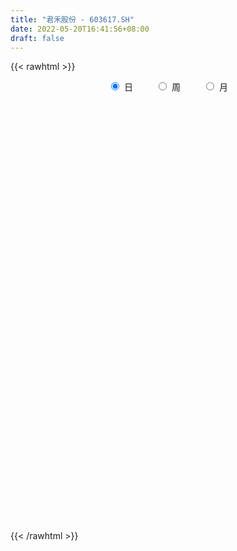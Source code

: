 ```yaml
---
title: "君禾股份 - 603617.SH"
date: 2022-05-20T16:41:56+08:00
draft: false
---
```

{{< rawhtml >}}
    <div style="text-align: center">
        <label style="padding: 1rem;"><input style="margin-right: .5rem" type="radio" name="period" value="D" checked onclick="period_change(this)">日</label>
        <label style="padding: 1rem;"><input style="margin-right: .5rem" type="radio" name="period" value="W" onclick="period_change(this)">周</label>
        <label style="padding: 1rem;"><input style="margin-right: .5rem" type="radio" name="period" value="M" onclick="period_change(this)">月</label>
    </div>
    <div id="chart" style="height: 700px;"></div> 
    <script type="text/javascript">
        const D_v = [27903.01,10397.67,12226.96,15626.29,8743.04,61361.84,21912.96,9773.6,11284.32,11626.0,10737.0,17736.56,24059.71,21607.0,18796.69,16229.8,18964.4,15559.64,18598.39,9340.6,15560.15,9318.3,11454.39,11057.6,13342.92,10142.24,4824.0,15571.48,26033.52,20932.16,9670.69,24670.5,19554.71,12895.57,19168.74,23985.86,19862.72,10049.0,16503.45,11175.92,16666.61,15510.6,34684.54,17023.76,20895.04,11753.36,12842.12,13624.52,20441.32,18225.54,27331.28,27434.76,23614.12,19595.63,21666.73,20096.31,18659.86,14339.31,25554.5,36792.55,16948.7,17761.24,19787.08,18075.8,41617.17,29588.14,20229.56,18261.4,19308.64,24638.2,30780.2,20810.24,18580.68,25673.32,12710.6,14009.2,11911.2,9311.68,8898.0,9379.2,14090.42,13470.48,16216.76,15656.6,13499.08,18649.8,17475.24,15892.96,17929.76,20174.0,15385.76,19743.41,21701.0,19326.84,17472.28,15733.54,26271.09,9346.76,15321.03,8367.08,16883.08,9844.67,8886.8,15555.85,8555.92,9253.56,7370.01,7403.76,9341.8,7110.6,8320.84,16713.96,16789.76,8866.49,11779.32,10647.43,15364.81,9687.96,4311.6,5986.04,7125.56,10412.8,96105.89,154468.99,116479.81,83798.84,90439.2,91592.68,53697.44,38235.56,35723.8,29325.32,25344.59,19518.06,32201.53,40427.96,29499.52,53179.12,25067.24,35110.56,33323.43,25558.53,23316.48,24412.96,15024.4,17129.4,20793.96,21103.77,11646.16,10189.2,8917.68,12678.48,10682.08,8891.72,10379.36,20166.84,14812.2,15665.36,7941.16,17270.4,9448.24,11030.72,11930.6,14133.52,12358.57,17668.32,9147.6,52132.88,28246.08,18892.68,28818.48,19072.68,15504.55,19064.4,9344.36,8518.36,30828.86,10830.6,14640.32,25693.32,15573.0,7671.4,8862.0,19181.68,17619.32,39993.12,19634.86,9447.2,9166.68,7456.56,7510.96,8523.4,9554.2,27312.4,30521.6,12809.4,45932.67,32457.79,22076.85,36819.88,27887.04,29012.56,22438.8,17557.16,25105.39,49447.48,33249.56,33580.65,103226.92,86418.56,43249.56,29177.88,33514.84,28474.92,24121.0,43308.69,39521.6,25815.94,15579.91,14487.21,18973.03,17193.94,21626.0,18804.39,24014.89,16573.8,16145.77,17674.4,39125.11,48839.88,68047.64,30465.39,25151.93,32610.0,30696.59,22407.26,11972.89,14486.46,17620.37,12051.66,27445.22,61992.92,58647.73,68353.98,37438.65,31145.82,24361.94,25055.76,19626.34,15720.04]
const D_histogram = [0.0,0.0068093447,0.0076096764,-0.0040884441,-0.0143249785,-0.0732176921,-0.1042592356,-0.1196935164,-0.1255080156,-0.1228386824,-0.1116166473,-0.0966058879,-0.072352376,-0.0489898532,-0.0260607667,-0.0045459325,0.0038224296,0.0090236701,0.0221510402,0.0261060002,0.0361704011,0.045624989,0.0458014481,0.0457925045,0.0359908029,0.0364373973,0.0342664928,0.0343197527,0.0484495948,0.0533204606,0.0507347593,0.0530679876,0.0486683918,0.0452739144,0.038116945,0.0416535551,0.0458687721,0.0489074608,0.0522143143,0.0464624179,0.0499063617,0.055628913,0.0540565799,0.0510620562,0.0478549046,0.043297182,0.0303750683,0.019838427,-0.00847939,-0.0158058317,-0.0159369635,-0.030660316,-0.0447536132,-0.0518676178,-0.0566686988,-0.0755936601,-0.0613635201,-0.0441892817,-0.0125676158,0.0207368123,0.0418156471,0.0572223063,0.063030279,0.0687556249,0.0414253334,0.01960358,-0.0002189831,-0.0100907423,-0.0131850375,-0.0226880931,-0.017789213,-0.0015270342,0.0044158376,0.0188854072,0.026410604,0.0387011736,0.0372916708,0.0272841213,0.0091590258,-0.009933835,-0.0247806919,-0.0323023991,-0.033488567,-0.026097997,-0.0155741671,-0.0074317103,-0.0018299314,0.0018899162,0.0048690743,-0.0151194698,-0.0254470729,-0.0265672897,-0.0403043418,-0.0375248655,-0.0276442104,-0.0227021004,-0.0497806545,-0.0615728158,-0.08408509,-0.0736541473,-0.0467830289,-0.0268639433,-0.0224960463,-0.0140131465,-0.0065546746,-0.0026670467,0.0038901411,0.007300716,0.0021618607,0.0040542042,0.0000343006,0.0071974296,0.0005563068,-0.0099229463,-0.0267031456,-0.0330904387,-0.0165989914,-0.0114831581,-0.0054430511,0.0066157359,0.0135033986,0.0282452406,0.1013177759,0.2132711193,0.25644731,0.2881289897,0.2873142633,0.3057244093,0.2777247141,0.2208328524,0.1910688178,0.1577347695,0.1292946118,0.0980980985,0.0691384488,0.0633630065,0.042921192,0.0653146782,0.0743049571,0.0940371999,0.0790484428,0.0524754532,0.0141714992,-0.0084497102,-0.0302470054,-0.020321996,-0.0362985693,-0.0554641466,-0.0761356012,-0.0894738073,-0.1113524217,-0.1397359971,-0.1518832332,-0.1439364226,-0.1624123524,-0.1910054215,-0.200392946,-0.1731814261,-0.1572472766,-0.1552402269,-0.1597992727,-0.1455344299,-0.1428615817,-0.1121691607,-0.0888804411,-0.0789085944,-0.0655010416,0.0184294662,0.0763884218,0.1059220298,0.09542791,0.0665595718,0.0664650277,0.0427773277,0.0360786235,0.010941094,-0.0557313753,-0.0854646088,-0.1285821869,-0.1015924334,-0.0567329493,-0.0303369622,-0.024486234,-0.0426127749,-0.0472788615,-0.0246487118,-0.0307123049,-0.019273002,-0.0216696753,-0.0197999104,-0.0140325598,-0.0118362186,-0.0030318027,-0.0096855046,0.0247587723,0.037151692,0.0905102823,0.1256986196,0.1511961309,0.1568130358,0.1499554824,0.1021117003,0.0531900434,0.0322013608,0.0610180487,0.080473312,0.037974533,0.0021814764,0.0522348756,0.0863436875,0.0989012564,0.1040871621,0.0939327366,0.0719288022,0.0428491908,0.0656446123,0.0430285119,0.0249456839,-0.0015300574,-0.0159205088,-0.0136491811,-0.0367604222,-0.0604457659,-0.1137440314,-0.1461738056,-0.1775303177,-0.1914876796,-0.2067731934,-0.1227012184,-0.0379173227,-0.0431991457,-0.0803063626,-0.113534858,-0.2138073679,-0.2661186901,-0.2728947285,-0.2833381251,-0.2540436009,-0.176548056,-0.1069626396,-0.0100012396,0.0639590994,0.114374507,0.1037328547,0.0768412506,0.0365318208,-0.0127105254,-0.0100583245,0.0007535529,0.008453144]
const D_fast = [0.0,0.0085116809,0.0112144317,-0.0015057998,-0.0153235789,-0.0925207155,-0.1496270679,-0.1949847278,-0.2321762309,-0.2602165683,-0.2768986951,-0.2860394076,-0.2798739896,-0.2687589301,-0.2523450353,-0.2319666842,-0.2226427148,-0.2151855568,-0.1965204267,-0.1860389666,-0.1669319654,-0.1460711302,-0.1344443091,-0.1230051266,-0.1238091275,-0.1142531838,-0.107857465,-0.099224267,-0.0729820262,-0.0547810452,-0.0446830567,-0.0290828315,-0.0213153293,-0.0133913281,-0.0110190614,0.0029309375,0.0186133476,0.0338789014,0.0502393336,0.0561030416,0.0720235759,0.0916533555,0.1035951673,0.1133661576,0.1221227322,0.1283893052,0.1230609585,0.1174839239,0.0870462594,0.0757683598,0.0716529871,0.0492645556,0.0239828551,0.0039019461,-0.0150663096,-0.0528896859,-0.054000426,-0.047873508,-0.019393746,0.0190948852,0.0506276317,0.0803398675,0.1019054099,0.1248196621,0.107845704,0.0909248456,0.0710475366,0.0586530919,0.0522625372,0.0370874584,0.0375390353,0.0534194555,0.0604662867,0.0796572081,0.0937850559,0.1157509189,0.1236643338,0.1204778147,0.1046424756,0.083066156,0.0620241261,0.0464268192,0.0368685096,0.0377345803,0.0443648684,0.0506493976,0.0557936937,0.0599860204,0.064182447,0.0404140355,0.0237246642,0.015962625,-0.0078505126,-0.0144522527,-0.0114826502,-0.0122160653,-0.051739783,-0.0789251483,-0.1224586949,-0.1304412891,-0.1152659279,-0.1020628281,-0.1033189427,-0.0983393295,-0.0925195262,-0.0892986601,-0.081768937,-0.0765331831,-0.0811315732,-0.0782256787,-0.0822370071,-0.0732745207,-0.0797765668,-0.0927365565,-0.1161925422,-0.1308524449,-0.1185107455,-0.1162657018,-0.1115863576,-0.0978736365,-0.0876101241,-0.065806972,0.0325950072,0.1978661305,0.3051541487,0.4088680758,0.4798819152,0.5747231636,0.6161546469,0.6144709983,0.6324741682,0.6385738122,0.6424573075,0.6357853189,0.6241102814,0.6341755907,0.6244640741,0.6631862299,0.6907527481,0.7339942909,0.7387676445,0.7253135182,0.6905524389,0.665818802,0.6364597554,0.6413042659,0.6162530502,0.5832214363,0.5435160813,0.5078094234,0.4580927037,0.3947751289,0.3446570845,0.3166197895,0.2575407716,0.1811963471,0.1217105861,0.1056267495,0.0822490798,0.0454460728,0.0009372089,-0.0211815558,-0.0542241031,-0.0515739722,-0.0505053629,-0.0602606648,-0.0632283724,0.0253095019,0.102365563,0.1583796785,0.1717425362,0.1595140909,0.1760358037,0.1630424357,0.1653633873,0.1429611314,0.0623558182,0.0112564325,-0.0640066923,-0.0624150471,-0.0317388004,-0.0129270538,-0.0131978842,-0.0419776187,-0.0584634208,-0.0419954489,-0.0557371183,-0.0491160659,-0.056930158,-0.0600103708,-0.05775116,-0.0585138735,-0.0504674082,-0.0595424863,-0.0189085164,0.0027723264,0.0787584872,0.1453714795,0.2086680235,0.2534881873,0.2841195045,0.2618036475,0.2261795014,0.213241159,0.2573123591,0.2968859504,0.2638808046,0.2286331171,0.2917452353,0.3474399691,0.384722852,0.4159305483,0.4292593069,0.425237573,0.4068702593,0.4460768339,0.4342178615,0.4223714545,0.3955131988,0.3771426202,0.3760016526,0.3437003059,0.3049035208,0.2231692474,0.1541960218,0.0784569303,0.0166276485,-0.0503511637,0.0030455067,0.0783500718,0.0622684624,0.0050846549,-0.0565275551,-0.210251907,-0.3290929017,-0.4040926223,-0.4853705501,-0.5195869261,-0.4862283953,-0.4433836387,-0.3489225486,-0.2589724348,-0.1799634005,-0.1646718391,-0.1723531305,-0.2035296051,-0.2559495826,-0.2558119629,-0.2448116972,-0.2349988201]
const D_slow = [0.0,0.0017023362,0.0036047553,0.0025826443,-0.0009986004,-0.0193030234,-0.0453678323,-0.0752912114,-0.1066682153,-0.1373778859,-0.1652820477,-0.1894335197,-0.2075216137,-0.219769077,-0.2262842686,-0.2274207518,-0.2264651444,-0.2242092269,-0.2186714668,-0.2121449668,-0.2031023665,-0.1916961192,-0.1802457572,-0.1687976311,-0.1597999304,-0.1506905811,-0.1421239579,-0.1335440197,-0.121431621,-0.1081015058,-0.095417816,-0.0821508191,-0.0699837212,-0.0586652426,-0.0491360063,-0.0387226175,-0.0272554245,-0.0150285593,-0.0019749807,0.0096406237,0.0221172142,0.0360244424,0.0495385874,0.0623041014,0.0742678276,0.0850921231,0.0926858902,0.0976454969,0.0955256494,0.0915741915,0.0875899506,0.0799248716,0.0687364683,0.0557695639,0.0416023892,0.0227039742,0.0073630941,-0.0036842263,-0.0068261302,-0.0016419272,0.0088119846,0.0231175612,0.0388751309,0.0560640372,0.0664203705,0.0713212655,0.0712665197,0.0687438342,0.0654475748,0.0597755515,0.0553282483,0.0549464897,0.0560504491,0.0607718009,0.0673744519,0.0770497453,0.086372663,0.0931936933,0.0954834498,0.092999991,0.0868048181,0.0787292183,0.0703570765,0.0638325773,0.0599390355,0.0580811079,0.0576236251,0.0580961041,0.0593133727,0.0555335053,0.049171737,0.0425299146,0.0324538292,0.0230726128,0.0161615602,0.0104860351,-0.0019591285,-0.0173523325,-0.038373605,-0.0567871418,-0.068482899,-0.0751988848,-0.0808228964,-0.084326183,-0.0859648517,-0.0866316134,-0.0856590781,-0.0838338991,-0.0832934339,-0.0822798829,-0.0822713077,-0.0804719503,-0.0803328736,-0.0828136102,-0.0894893966,-0.0977620063,-0.1019117541,-0.1047825436,-0.1061433064,-0.1044893724,-0.1011135228,-0.0940522126,-0.0687227687,-0.0154049888,0.0487068387,0.1207390861,0.1925676519,0.2689987542,0.3384299328,0.3936381459,0.4414053503,0.4808390427,0.5131626957,0.5376872203,0.5549718325,0.5708125842,0.5815428821,0.5978715517,0.616447791,0.639957091,0.6597192017,0.672838065,0.6763809398,0.6742685122,0.6667067609,0.6616262619,0.6525516195,0.6386855829,0.6196516826,0.5972832307,0.5694451253,0.534511126,0.4965403177,0.4605562121,0.419953124,0.3722017686,0.3221035321,0.2788081756,0.2394963564,0.2006862997,0.1607364815,0.1243528741,0.0886374786,0.0605951885,0.0383750782,0.0186479296,0.0022726692,0.0068800357,0.0259771412,0.0524576486,0.0763146261,0.0929545191,0.109570776,0.1202651079,0.1292847638,0.1320200373,0.1180871935,0.0967210413,0.0645754946,0.0391773863,0.0249941489,0.0174099084,0.0112883499,0.0006351562,-0.0111845592,-0.0173467372,-0.0250248134,-0.0298430639,-0.0352604827,-0.0402104603,-0.0437186003,-0.0466776549,-0.0474356056,-0.0498569817,-0.0436672886,-0.0343793656,-0.0117517951,0.0196728598,0.0574718926,0.0966751515,0.1341640221,0.1596919472,0.172989458,0.1810397982,0.1962943104,0.2164126384,0.2259062717,0.2264516408,0.2395103597,0.2610962815,0.2858215956,0.3118433862,0.3353265703,0.3533087709,0.3640210685,0.3804322216,0.3911893496,0.3974257706,0.3970432562,0.393063129,0.3896508337,0.3804607282,0.3653492867,0.3369132788,0.3003698274,0.255987248,0.2081153281,0.1564220298,0.1257467251,0.1162673945,0.105467608,0.0853910174,0.0570073029,0.0035554609,-0.0629742116,-0.1311978937,-0.202032425,-0.2655433252,-0.3096803392,-0.3364209991,-0.338921309,-0.3229315342,-0.2943379074,-0.2684046938,-0.2491943811,-0.2400614259,-0.2432390573,-0.2457536384,-0.2455652502,-0.2434519641]
const D_data = [['2021-05-11', 10.6033, 10.613, 10.3995, 10.7391],['2021-05-12', 10.6906, 10.7197, 10.4577, 10.7682],['2021-05-13', 10.5354, 10.6712, 10.5354, 10.8167],['2021-05-14', 10.7973, 10.4868, 10.4771, 10.7973],['2021-05-17', 10.4674, 10.4383, 10.3607, 10.5451],['2021-05-18', 10.3607, 9.6041, 9.3906, 10.4383],['2021-05-19', 9.4585, 9.6332, 9.3518, 9.6526],['2021-05-20', 9.5167, 9.6041, 9.4876, 9.6332],['2021-05-21', 9.6041, 9.5555, 9.4876, 9.6526],['2021-05-24', 9.5846, 9.5361, 9.5167, 9.6235],['2021-05-25', 9.5652, 9.5652, 9.41, 9.6235],['2021-05-26', 9.5943, 9.5749, 9.5264, 9.6429],['2021-05-27', 9.5943, 9.7011, 9.5264, 9.7496],['2021-05-28', 9.8272, 9.7399, 9.7011, 9.963],['2021-05-31', 9.7302, 9.7981, 9.4876, 9.8951],['2021-06-01', 9.8369, 9.8563, 9.6041, 9.9339],['2021-06-02', 9.8563, 9.7399, 9.6623, 9.8563],['2021-06-03', 9.71, 9.71, 9.62, 9.83],['2021-06-04', 9.71, 9.84, 9.65, 9.92],['2021-06-07', 9.9, 9.76, 9.73, 9.9],['2021-06-08', 9.84, 9.87, 9.7, 10.0],['2021-06-09', 9.94, 9.92, 9.85, 9.95],['2021-06-10', 10.0, 9.84, 9.8, 10.0],['2021-06-11', 9.84, 9.85, 9.83, 9.96],['2021-06-15', 9.84, 9.71, 9.61, 9.84],['2021-06-16', 9.65, 9.82, 9.64, 9.89],['2021-06-17', 9.81, 9.79, 9.7, 9.86],['2021-06-18', 9.79, 9.82, 9.77, 9.96],['2021-06-21', 9.82, 10.05, 9.82, 10.1],['2021-06-22', 10.05, 10.01, 9.95, 10.15],['2021-06-23', 9.9, 9.95, 9.9, 10.09],['2021-06-24', 9.95, 10.04, 9.92, 10.09],['2021-06-25', 10.06, 9.98, 9.83, 10.2],['2021-06-28', 9.97, 10.0, 9.87, 10.05],['2021-06-29', 10.0, 9.95, 9.9, 10.07],['2021-06-30', 10.01, 10.1, 9.94, 10.11],['2021-07-01', 10.26, 10.16, 10.05, 10.28],['2021-07-02', 10.11, 10.2, 10.06, 10.24],['2021-07-05', 10.18, 10.26, 10.14, 10.26],['2021-07-06', 10.28, 10.18, 10.1, 10.28],['2021-07-07', 10.18, 10.33, 10.18, 10.38],['2021-07-08', 10.42, 10.43, 10.24, 10.46],['2021-07-09', 10.57, 10.4, 10.34, 10.69],['2021-07-12', 10.45, 10.42, 10.37, 10.57],['2021-07-13', 10.43, 10.45, 10.26, 10.53],['2021-07-14', 10.45, 10.46, 10.3, 10.53],['2021-07-15', 10.39, 10.35, 10.28, 10.49],['2021-07-16', 10.29, 10.35, 10.22, 10.45],['2021-07-19', 10.29, 10.04, 9.97, 10.35],['2021-07-20', 10.04, 10.21, 9.97, 10.32],['2021-07-21', 10.57, 10.28, 10.12, 10.58],['2021-07-22', 10.09, 10.05, 9.81, 10.3],['2021-07-23', 10.11, 9.96, 9.92, 10.11],['2021-07-26', 10.1, 9.96, 9.81, 10.15],['2021-07-27', 10.02, 9.92, 9.92, 10.33],['2021-07-28', 9.9, 9.63, 9.5, 9.97],['2021-07-29', 9.86, 9.98, 9.65, 10.1],['2021-07-30', 9.88, 10.06, 9.88, 10.16],['2021-08-02', 10.09, 10.35, 9.95, 10.46],['2021-08-03', 10.34, 10.55, 10.29, 10.63],['2021-08-04', 10.5, 10.57, 10.5, 10.64],['2021-08-05', 10.61, 10.64, 10.45, 10.66],['2021-08-06', 10.71, 10.63, 10.4, 10.71],['2021-08-09', 10.66, 10.72, 10.54, 10.76],['2021-08-10', 10.66, 10.3, 10.27, 10.71],['2021-08-11', 10.25, 10.27, 10.12, 10.34],['2021-08-12', 10.2, 10.2, 10.18, 10.42],['2021-08-13', 10.21, 10.25, 10.17, 10.37],['2021-08-16', 10.24, 10.3, 10.18, 10.33],['2021-08-17', 10.29, 10.18, 10.17, 10.35],['2021-08-18', 10.13, 10.34, 10.13, 10.57],['2021-08-19', 10.27, 10.54, 10.24, 10.54],['2021-08-20', 10.54, 10.48, 10.31, 10.58],['2021-08-23', 10.49, 10.66, 10.46, 10.68],['2021-08-24', 10.66, 10.66, 10.57, 10.75],['2021-08-25', 10.7, 10.81, 10.61, 10.9],['2021-08-26', 10.86, 10.71, 10.7, 10.89],['2021-08-27', 10.66, 10.61, 10.56, 10.77],['2021-08-30', 10.54, 10.46, 10.39, 10.61],['2021-08-31', 10.48, 10.36, 10.25, 10.59],['2021-09-01', 10.4, 10.32, 10.21, 10.47],['2021-09-02', 10.33, 10.34, 10.21, 10.39],['2021-09-03', 10.32, 10.38, 10.23, 10.51],['2021-09-06', 10.47, 10.49, 10.36, 10.54],['2021-09-07', 10.49, 10.57, 10.46, 10.6],['2021-09-08', 10.6, 10.59, 10.52, 10.64],['2021-09-09', 10.6, 10.6, 10.51, 10.74],['2021-09-10', 10.66, 10.61, 10.53, 10.72],['2021-09-13', 10.69, 10.63, 10.45, 10.78],['2021-09-14', 10.63, 10.3, 10.29, 10.63],['2021-09-15', 10.3, 10.33, 10.15, 10.38],['2021-09-16', 10.35, 10.4, 10.27, 10.62],['2021-09-17', 10.34, 10.18, 10.06, 10.38],['2021-09-22', 10.15, 10.33, 9.98, 10.4],['2021-09-23', 10.42, 10.43, 10.38, 10.54],['2021-09-24', 10.51, 10.39, 10.17, 10.51],['2021-09-27', 10.29, 9.9, 9.85, 10.29],['2021-09-28', 9.9, 9.94, 9.8, 10.02],['2021-09-29', 9.94, 9.65, 9.63, 9.95],['2021-09-30', 9.79, 9.96, 9.66, 10.07],['2021-10-08', 10.0, 10.21, 9.96, 10.29],['2021-10-11', 10.28, 10.21, 10.01, 10.28],['2021-10-12', 10.06, 10.05, 9.97, 10.27],['2021-10-13', 10.18, 10.11, 9.88, 10.18],['2021-10-14', 9.95, 10.12, 9.95, 10.2],['2021-10-15', 10.01, 10.09, 9.95, 10.14],['2021-10-18', 10.15, 10.14, 10.02, 10.21],['2021-10-19', 10.1, 10.12, 10.09, 10.2],['2021-10-20', 10.18, 10.0, 9.96, 10.19],['2021-10-21', 9.98, 10.07, 9.92, 10.2],['2021-10-22', 10.15, 9.98, 9.95, 10.18],['2021-10-25', 10.38, 10.12, 10.02, 10.38],['2021-10-26', 10.14, 9.94, 9.9, 10.18],['2021-10-27', 10.05, 9.83, 9.76, 10.05],['2021-10-28', 9.34, 9.65, 9.34, 9.76],['2021-10-29', 9.61, 9.68, 9.59, 9.83],['2021-11-01', 9.68, 9.96, 9.63, 10.18],['2021-11-02', 10.05, 9.85, 9.74, 10.12],['2021-11-03', 9.8, 9.87, 9.71, 9.98],['2021-11-04', 10.05, 9.98, 9.9, 10.05],['2021-11-05', 10.1, 9.96, 9.92, 10.1],['2021-11-08', 10.0, 10.12, 9.92, 10.17],['2021-11-09', 10.2, 11.13, 10.15, 11.13],['2021-11-10', 11.19, 12.24, 11.13, 12.24],['2021-11-11', 12.54, 11.99, 11.71, 12.69],['2021-11-12', 11.99, 12.28, 11.66, 12.3],['2021-11-15', 12.1, 12.21, 11.87, 12.9],['2021-11-16', 12.35, 12.77, 12.35, 12.98],['2021-11-17', 12.5, 12.44, 12.15, 12.5],['2021-11-18', 12.74, 12.1, 12.0, 12.74],['2021-11-19', 12.13, 12.43, 12.03, 12.6],['2021-11-22', 12.52, 12.42, 12.21, 12.55],['2021-11-23', 12.37, 12.5, 12.23, 12.53],['2021-11-24', 12.51, 12.47, 12.32, 12.69],['2021-11-25', 12.48, 12.48, 12.19, 12.92],['2021-11-26', 12.54, 12.81, 12.44, 13.01],['2021-11-29', 12.5, 12.68, 12.1, 12.87],['2021-11-30', 12.8, 13.35, 12.65, 13.57],['2021-12-01', 13.21, 13.41, 13.13, 13.45],['2021-12-02', 13.36, 13.78, 13.2, 13.95],['2021-12-03', 13.8, 13.52, 13.4, 14.09],['2021-12-06', 13.41, 13.41, 13.2, 13.63],['2021-12-07', 13.38, 13.21, 13.06, 13.68],['2021-12-08', 13.15, 13.34, 12.82, 13.6],['2021-12-09', 13.18, 13.31, 13.18, 13.5],['2021-12-10', 13.31, 13.75, 13.31, 13.78],['2021-12-13', 13.77, 13.48, 13.41, 14.33],['2021-12-14', 13.48, 13.4, 13.1, 13.72],['2021-12-15', 13.4, 13.31, 13.15, 13.49],['2021-12-16', 13.13, 13.33, 13.13, 13.48],['2021-12-17', 13.33, 13.13, 13.12, 13.39],['2021-12-20', 13.07, 12.89, 12.77, 13.25],['2021-12-21', 13.28, 12.94, 12.76, 13.28],['2021-12-22', 13.01, 13.13, 12.79, 13.16],['2021-12-23', 13.19, 12.71, 12.7, 13.19],['2021-12-24', 12.78, 12.37, 12.35, 13.0],['2021-12-27', 12.28, 12.4, 12.11, 12.5],['2021-12-28', 12.32, 12.8, 12.3, 12.9],['2021-12-29', 12.76, 12.68, 12.66, 13.01],['2021-12-30', 12.61, 12.46, 12.34, 12.75],['2021-12-31', 12.54, 12.27, 12.25, 12.54],['2022-01-04', 12.53, 12.43, 12.22, 12.61],['2022-01-05', 12.51, 12.23, 12.05, 12.51],['2022-01-06', 12.23, 12.58, 12.16, 12.8],['2022-01-07', 12.59, 12.56, 12.3, 12.69],['2022-01-10', 12.53, 12.42, 12.08, 12.66],['2022-01-11', 12.41, 12.47, 12.3, 12.65],['2022-01-12', 12.48, 13.6, 12.34, 13.65],['2022-01-13', 13.74, 13.7, 13.23, 13.83],['2022-01-14', 13.72, 13.66, 13.43, 13.85],['2022-01-17', 13.53, 13.3, 13.01, 13.66],['2022-01-18', 13.4, 13.04, 13.03, 13.62],['2022-01-19', 13.19, 13.39, 13.06, 13.48],['2022-01-20', 13.5, 13.09, 12.88, 13.5],['2022-01-21', 13.01, 13.27, 12.85, 13.27],['2022-01-24', 13.23, 12.99, 12.92, 13.33],['2022-01-25', 12.99, 12.22, 12.11, 13.06],['2022-01-26', 12.35, 12.38, 12.09, 12.54],['2022-01-27', 12.38, 11.94, 11.9, 12.55],['2022-01-28', 12.0, 12.69, 11.83, 12.87],['2022-02-07', 13.32, 13.05, 12.71, 13.32],['2022-02-08', 13.05, 12.98, 12.86, 13.18],['2022-02-09', 12.98, 12.79, 12.72, 13.08],['2022-02-10', 12.86, 12.43, 12.39, 12.86],['2022-02-11', 12.44, 12.5, 12.24, 12.6],['2022-02-14', 12.18, 12.86, 12.18, 13.5],['2022-02-15', 12.96, 12.52, 12.45, 12.96],['2022-02-16', 12.58, 12.73, 12.42, 12.99],['2022-02-17', 12.69, 12.56, 12.5, 12.89],['2022-02-18', 12.53, 12.59, 12.4, 12.62],['2022-02-21', 12.48, 12.64, 12.45, 12.68],['2022-02-22', 12.6, 12.6, 12.46, 12.64],['2022-02-23', 12.59, 12.7, 12.5, 12.76],['2022-02-24', 12.71, 12.5, 12.2, 13.2],['2022-02-25', 12.52, 13.09, 12.52, 13.09],['2022-02-28', 13.1, 12.96, 12.9, 13.23],['2022-03-01', 13.05, 13.7, 12.93, 13.86],['2022-03-02', 13.73, 13.8, 13.6, 14.1],['2022-03-03', 13.84, 13.96, 13.72, 14.05],['2022-03-04', 13.98, 13.93, 13.78, 14.58],['2022-03-07', 13.77, 13.91, 13.4, 14.02],['2022-03-08', 13.86, 13.37, 13.37, 14.0],['2022-03-09', 13.51, 13.18, 12.7, 13.7],['2022-03-10', 13.47, 13.4, 13.3, 13.67],['2022-03-11', 13.4, 14.11, 13.0, 14.11],['2022-03-14', 14.23, 14.21, 13.95, 14.88],['2022-03-15', 14.28, 13.45, 13.33, 14.37],['2022-03-16', 13.5, 13.37, 12.88, 13.68],['2022-03-17', 13.4, 14.54, 13.37, 14.71],['2022-03-18', 14.02, 14.66, 14.0, 15.13],['2022-03-21', 14.66, 14.63, 14.26, 14.82],['2022-03-22', 14.64, 14.71, 14.44, 14.75],['2022-03-23', 14.67, 14.63, 14.28, 15.1],['2022-03-24', 14.6, 14.51, 14.38, 14.9],['2022-03-25', 14.47, 14.38, 14.2, 14.7],['2022-03-28', 14.56, 15.11, 14.25, 15.17],['2022-03-29', 14.97, 14.64, 14.41, 15.1],['2022-03-30', 14.61, 14.67, 14.29, 14.93],['2022-03-31', 14.67, 14.51, 14.43, 14.68],['2022-04-01', 14.44, 14.6, 14.28, 14.6],['2022-04-06', 14.53, 14.82, 14.47, 14.98],['2022-04-07', 14.8, 14.48, 14.46, 14.84],['2022-04-08', 14.48, 14.36, 13.81, 14.68],['2022-04-11', 14.29, 13.76, 13.66, 14.43],['2022-04-12', 13.76, 13.73, 13.3, 13.85],['2022-04-13', 13.78, 13.48, 13.35, 13.78],['2022-04-14', 13.66, 13.46, 13.2, 13.67],['2022-04-15', 13.3, 13.23, 13.1, 13.5],['2022-04-18', 13.29, 14.55, 13.23, 14.55],['2022-04-19', 14.63, 14.97, 14.58, 15.08],['2022-04-20', 14.74, 14.04, 13.8, 15.0],['2022-04-21', 14.23, 13.49, 13.48, 14.23],['2022-04-22', 13.74, 13.28, 13.25, 13.78],['2022-04-25', 13.02, 11.95, 11.95, 13.35],['2022-04-26', 11.95, 11.94, 11.62, 12.44],['2022-04-27', 11.77, 12.12, 11.66, 12.16],['2022-04-28', 12.3, 11.78, 11.65, 12.3],['2022-04-29', 11.86, 12.08, 11.69, 12.25],['2022-05-05', 12.04, 12.76, 12.04, 12.96],['2022-05-06', 12.66, 12.9, 12.33, 13.0],['2022-05-09', 13.04, 13.6, 12.85, 13.88],['2022-05-10', 13.49, 13.75, 13.39, 14.47],['2022-05-11', 13.73, 13.82, 13.61, 14.2],['2022-05-12', 14.21, 13.21, 12.98, 14.6],['2022-05-13', 13.38, 12.94, 12.9, 13.41],['2022-05-16', 12.94, 12.6, 12.48, 13.09],['2022-05-17', 12.6, 12.22, 12.18, 12.64],['2022-05-18', 12.24, 12.7, 12.02, 12.87],['2022-05-19', 12.65, 12.8, 12.22, 12.97],['2022-05-20', 12.9, 12.78, 12.6, 12.92]]
const W_v = [547.48,172949.65,371408.12,282400.17,197535.57,119400.62,117752.91,212515.84,606649.5699999999,254017.14,173048.86,114961.99,100476.77,96376.34,90815.77,108558.3,114390.37,187934.59,225591.73,110607.57,62059.75,92645.43,64041.53,100980.08,67888.12,48042.06,76717.54,223418.7,72662.03,56176.84,50150.51,18646.2,11611.82,57922.66,68568.02,58908.28,93771.08,158280.75,96603.6,81839.81,60860.0,57619.72,79014.16,101532.17,95319.15,100220.61,280590.69,237329.08,149431.32,112710.17,192825.0,151137.52,99050.08,167586.28,130699.06,72369.21,46886.7,83026.0,62918.3,56357.0,73403.28,84603.84,60782.48,26029.0,51738.2,42768.32,62679.0,77316.0,71058.72,109276.81,60077.62,218557.78,313915.78,95844.36,50788.6,55562.99,28249.0,50536.0,45422.0,45429.0,53059.84,82984.65,82379.39,113732.12,132920.14,105141.53,134637.23,71433.77,67255.38,72553.67,70417.68,252665.41,89217.92,113508.81,86240.32,96740.43,97774.04,70874.49,104878.66,190944.28,79919.68,260228.7,105647.01,369804.66,243096.52,154733.23,250465.28,596265.26,442465.87,190024.21,163052.11,110247.22,91096.14,88932.93,11511.2,54683.95,64883.92,74766.52,54995.89,41569.19,53286.09,34374.39,38247.7,49901.66,49151.12,61011.25,308152.22,188966.46,292126.31,395424.76,157047.6,121487.03,106249.72,156096.63,165911.81,356616.87,198365.98,199396.21,92446.72,101873.98,80100.75,70825.9,119388.67,69023.09,44362.28,118388.04,85461.1,126135.26,124797.99,90552.23,116184.4,54603.3,99631.75,431053.77,490920.13,256785.12,147031.91,173646.68,139640.31,151560.28,140703.01,158975.61,146523.9,226487.29,263148.77,163007.62,80427.9,448215.87,196198.35,161187.69,284207.97,516949.32,236549.88,162410.57,149785.64,143448.58,180196.59,190172.84,161115.61,457381.7,104865.8,91664.24,76045.17,64788.04,30730.08,28703.47,177942.42,102503.43,78394.04,65544.72,79292.32,94676.4,132985.95,116099.96,130771.96,67447.23,34727.02,85476.01,113075.76,85766.27,88148.92,56731.04,43880.64,100861.58,85961.89,94541.12,76138.8,117047.02,94357.84,116844.07,127772.07,114117.96,73616.0,62054.86,81173.68,94933.93,52532.66,59305.96,16883.08,52096.8,39547.01,64796.96,42475.97,461266.33,309688.68,146817.46,176179.87,105441.77,72650.77,62798.48,65137.36,49453.41,126087.56,91804.47,90511.46,68907.4,85698.42,83422.56,150096.59,122000.95,305923.17,158538.2,138713.35,57792.97,93213.25,211629.95,112173.2,29672.03,253878.5,115909.9]
const W_histogram = [0.0,0.2990878632,0.3317247947,0.3610441638,0.3093111813,0.2198554654,0.1820306881,0.2005925713,0.345378536,0.3288930857,0.3172883948,0.2704714607,0.1815835321,0.1622589433,0.0911776025,0.077641074,0.0274743973,0.0393746572,-0.0619245658,-0.2179511986,-0.3023713902,-0.4020298563,-0.4189385808,-0.3612207112,-0.3100103673,-0.2467006435,-0.1533302783,-0.1945885439,-0.2330136351,-0.3123451339,-0.4047489804,-0.4306567769,-0.4131654856,-0.3121350149,-0.2051801943,-0.150111834,-0.0670257804,0.0069482784,0.1091676927,0.1591807447,0.1488600519,0.1609328316,0.2183526156,0.3459148921,0.3702688225,0.4248096374,0.2735515803,0.1183457031,-0.0370394586,-0.2041351731,-0.2419979884,-0.2914503419,-0.2829368119,-0.213418738,-0.1930996325,-0.2271722219,-0.2310656075,-0.2137553587,-0.2102255794,-0.1986187366,-0.1635150191,-0.1427270393,-0.1484093144,-0.1471104352,-0.1551192398,-0.1399875118,-0.0869708739,-0.0375764845,-0.0019416686,0.0752613712,0.085370007,0.2212622788,0.1900829047,0.1375016847,0.0944027638,0.0592913178,0.0370884248,0.0367554581,0.0358133346,0.0403475358,0.0352784437,0.0593858874,0.0870563856,0.1196571681,0.128573285,0.151010252,0.2033311468,0.2088968698,0.2150602436,0.2096360074,0.2088361101,0.2929275056,0.3235152564,0.2949847491,0.2351819816,0.1964955907,0.1879473077,0.1286262452,0.1072941143,0.1697543506,0.158038772,0.2345043226,0.2250826904,0.2007829717,0.1653448754,0.0998875824,0.0735485824,0.0887106173,-0.0681557305,-0.2075600234,-0.2629913846,-0.2951318765,-0.3146880897,-0.3592098695,-0.3790085042,-0.3551357039,-0.3384877336,-0.3058881822,-0.2888209765,-0.2699065227,-0.2826108327,-0.2647791885,-0.2430345215,-0.2010245817,-0.1572593233,-0.0972456981,0.0212541567,0.0930854356,0.2551624962,0.2939690272,0.2304714787,0.1323627626,0.1010348253,0.1628939463,0.1683318419,0.272590386,0.2286632696,0.0875113186,0.0086475817,0.0158567276,0.0288650203,0.0018557851,-0.0243052759,-0.0598929863,-0.0490349263,-0.0261411138,-0.0602213974,-0.05998831,-0.0387364093,-0.0505381467,-0.0600319008,-0.0662064898,-0.0605406404,0.0601117543,0.16713129,0.1908897046,0.1731681385,0.1107856795,0.0704810901,0.0639249647,0.0545711039,0.0494009249,0.0296721721,0.042653804,0.0338784547,0.0397054638,0.0468606139,0.0580805155,0.0327476386,0.0160900765,0.0354200825,0.0347372588,0.0103248386,-0.0085146545,-0.0036641693,-0.0170198447,0.0035287675,0.0046119261,-0.1681463381,-0.2813280892,-0.3543018644,-0.3646324667,-0.3696117098,-0.3775617607,-0.3656685277,-0.2984147768,-0.2054914626,-0.1299826551,-0.0684319314,-0.0143672653,0.0235374329,0.060415267,0.1311078177,0.145319025,0.1787654546,0.1961080728,0.1970487847,0.1500624097,0.0547293117,0.0051675713,-0.0184990676,-0.0304023226,-0.0367919417,-0.0271815539,-0.004155452,0.0248054112,0.0399569388,0.0238696988,0.0202621755,0.0546139295,0.0502057908,0.0605491297,0.0730764242,0.0631749632,0.0689467806,0.0419629352,0.0366106757,0.0041705013,-0.0001607797,-0.0102590673,-0.0227810747,-0.0482392319,-0.0433467666,0.1105992401,0.2111626063,0.2871918502,0.3642632636,0.4064849696,0.3694787469,0.2749773308,0.1908858911,0.1421812564,0.1695778108,0.1477621223,0.0837826319,0.0214275293,-0.0188205728,-0.0168944252,0.0331012647,0.0684100533,0.1161190467,0.1158659444,0.1172091476,0.0898592026,-0.0110438507,-0.0774290479,-0.1982947034,-0.2176080425,-0.221539725,-0.2278829768]
const W_fast = [0.0,0.3738598291,0.4894279592,0.6090083693,0.6346031821,0.6001113326,0.6077942272,0.6765042533,0.907634852,0.9733726731,1.0410900809,1.061891012,1.0183989664,1.0396391135,0.9913521732,0.9972259132,0.9539278359,0.97567176,0.8588913957,0.6483769632,0.488363924,0.2881979938,0.1665546241,0.1339673159,0.1076750681,0.1093096309,0.1643474265,0.074442025,-0.022236475,-0.1796542573,-0.3732453488,-0.5068173396,-0.5926174197,-0.5696207027,-0.5139609307,-0.4964205289,-0.4300909203,-0.354379792,-0.2248684546,-0.1350602163,-0.1081658961,-0.0558599086,0.0561480294,0.2701890288,0.3871101648,0.5478533892,0.4649832272,0.3393637757,0.1747187494,-0.0434107585,-0.1417730708,-0.2640880098,-0.3263086827,-0.3101452933,-0.338101096,-0.4289667409,-0.4906265283,-0.5267551193,-0.5757817347,-0.6138295761,-0.6196046133,-0.6344983934,-0.6772829972,-0.7127617267,-0.7595503412,-0.7794154912,-0.7481415717,-0.7081413035,-0.6729919048,-0.5769735222,-0.5455223846,-0.3543145431,-0.337973191,-0.3561789898,-0.3756772199,-0.3959658363,-0.4088966231,-0.4000407254,-0.3920295151,-0.37740843,-0.3736579112,-0.3347039957,-0.285269401,-0.2227543265,-0.1816948884,-0.1215053583,-0.0183516768,0.0394382636,0.0993666983,0.146351464,0.1977605942,0.3550838661,0.4665504311,0.5117661109,0.5107588389,0.5211963456,0.5596348896,0.5324703884,0.5379617861,0.6428606101,0.6706547245,0.8057463557,0.8525953961,0.8784914203,0.8843895428,0.8439041454,0.8359522911,0.8732919803,0.6993866999,0.5080924011,0.3869131937,0.2809897327,0.1827614971,0.0484372499,-0.0661135108,-0.1310246365,-0.1989985996,-0.2428710937,-0.2980091322,-0.346571309,-0.4299283272,-0.4782914802,-0.5173054436,-0.5255516492,-0.5211012216,-0.4853990209,-0.3615856269,-0.2664829892,-0.0406153044,0.0716834834,0.0658038045,0.0007857791,-0.005283452,0.0972991557,0.1448200117,0.3172261523,0.3304648534,0.2111907319,0.1344888905,0.1456622183,0.1658867661,0.1393414772,0.1071040972,0.0565431403,0.0551424687,0.0715010027,0.0223653698,0.0076013797,0.019169178,-0.005267096,-0.0297688253,-0.0524950368,-0.0619643474,0.0737159858,0.222518344,0.2939991847,0.3195696533,0.2848836141,0.2621992972,0.2716244131,0.2759133282,0.2830933805,0.2707826706,0.2944277536,0.294122018,0.309875393,0.3287456966,0.354485727,0.3373397597,0.3247047169,0.3528897435,0.3608912345,0.3390600239,0.3180918672,0.3220263101,0.3044156734,0.3258464775,0.3280826177,0.113287769,-0.0702260045,-0.2317752458,-0.3332639647,-0.4306461353,-0.5329866263,-0.6125105253,-0.6198604686,-0.5783100201,-0.5352968763,-0.4908541355,-0.4403812858,-0.3965922293,-0.3446105784,-0.2411410733,-0.1906001097,-0.1124623165,-0.0460926801,0.004110228,-0.0053605446,-0.0870113146,-0.1352811622,-0.163572568,-0.1830764037,-0.1986640083,-0.1958490089,-0.17386177,-0.138699554,-0.1135587917,-0.123678607,-0.1222205865,-0.07421535,-0.0660720411,-0.0405914197,-0.0097950192,-0.0039027394,0.0191057731,0.0026126616,0.0064130709,-0.0249844781,-0.0293559541,-0.0420190084,-0.0602362846,-0.0977542498,-0.1036984761,0.0778973406,0.2312513584,0.3790785648,0.5472157942,0.6910587426,0.7464222065,0.7206651232,0.6842951563,0.6711358356,0.7409268427,0.7560516848,0.7130178525,0.6560196322,0.6110663869,0.6087689282,0.6670399343,0.7194512361,0.7961899913,0.8249033751,0.8555488652,0.8506637208,0.7469997049,0.6612572456,0.4908179144,0.4171025646,0.3577859509,0.2944719549]
const W_slow = [0.0,0.0747719658,0.1577031645,0.2479642054,0.3252920008,0.3802558671,0.4257635392,0.475911682,0.562256316,0.6444795874,0.7238016861,0.7914195513,0.8368154343,0.8773801701,0.9001745708,0.9195848392,0.9264534386,0.9362971029,0.9208159614,0.8663281618,0.7907353142,0.6902278501,0.5854932049,0.4951880271,0.4176854353,0.3560102744,0.3176777048,0.2690305689,0.2107771601,0.1326908766,0.0315036315,-0.0761605627,-0.1794519341,-0.2574856878,-0.3087807364,-0.3463086949,-0.36306514,-0.3613280704,-0.3340361472,-0.294240961,-0.2570259481,-0.2167927402,-0.1622045863,-0.0757258632,0.0168413424,0.1230437517,0.1914316468,0.2210180726,0.2117582079,0.1607244147,0.1002249176,0.0273623321,-0.0433718709,-0.0967265554,-0.1450014635,-0.201794519,-0.2595609208,-0.3129997605,-0.3655561554,-0.4152108395,-0.4560895943,-0.4917713541,-0.5288736827,-0.5656512915,-0.6044311014,-0.6394279794,-0.6611706978,-0.670564819,-0.6710502361,-0.6522348934,-0.6308923916,-0.5755768219,-0.5280560957,-0.4936806745,-0.4700799836,-0.4552571541,-0.4459850479,-0.4367961834,-0.4278428498,-0.4177559658,-0.4089363549,-0.3940898831,-0.3723257866,-0.3424114946,-0.3102681734,-0.2725156104,-0.2216828236,-0.1694586062,-0.1156935453,-0.0632845434,-0.0110755159,0.0621563605,0.1430351746,0.2167813619,0.2755768573,0.324700755,0.3716875819,0.4038441432,0.4306676718,0.4731062594,0.5126159524,0.5712420331,0.6275127057,0.6777084486,0.7190446675,0.744016563,0.7624037087,0.784581363,0.7675424304,0.7156524245,0.6499045783,0.5761216092,0.4974495868,0.4076471194,0.3128949934,0.2241110674,0.139489134,0.0630170885,-0.0091881557,-0.0766647864,-0.1473174945,-0.2135122917,-0.274270922,-0.3245270675,-0.3638418983,-0.3881533228,-0.3828397836,-0.3595684247,-0.2957778007,-0.2222855439,-0.1646676742,-0.1315769835,-0.1063182772,-0.0655947906,-0.0235118302,0.0446357663,0.1018015837,0.1236794134,0.1258413088,0.1298054907,0.1370217458,0.1374856921,0.1314093731,0.1164361265,0.104177395,0.0976421165,0.0825867672,0.0675896897,0.0579055873,0.0452710507,0.0302630755,0.013711453,-0.0014237071,0.0136042315,0.055387054,0.1031094801,0.1464015148,0.1740979346,0.1917182072,0.2076994483,0.2213422243,0.2336924555,0.2411104986,0.2517739496,0.2602435632,0.2701699292,0.2818850827,0.2964052115,0.3045921212,0.3086146403,0.3174696609,0.3261539757,0.3287351853,0.3266065217,0.3256904794,0.3214355182,0.32231771,0.3234706916,0.2814341071,0.2111020847,0.1225266186,0.031368502,-0.0610344255,-0.1554248657,-0.2468419976,-0.3214456918,-0.3728185575,-0.4053142212,-0.4224222041,-0.4260140204,-0.4201296622,-0.4050258454,-0.372248891,-0.3359191348,-0.2912277711,-0.2422007529,-0.1929385567,-0.1554229543,-0.1417406264,-0.1404487335,-0.1450735004,-0.1526740811,-0.1618720665,-0.168667455,-0.169706318,-0.1635049652,-0.1535157305,-0.1475483058,-0.1424827619,-0.1288292795,-0.1162778319,-0.1011405494,-0.0828714434,-0.0670777026,-0.0498410075,-0.0393502737,-0.0301976047,-0.0291549794,-0.0291951743,-0.0317599412,-0.0374552098,-0.0495150178,-0.0603517095,-0.0327018995,0.0200887521,0.0918867146,0.1829525305,0.284573773,0.3769434597,0.4456877924,0.4934092652,0.5289545793,0.571349032,0.6082895625,0.6292352205,0.6345921029,0.6298869597,0.6256633534,0.6339386696,0.6510411829,0.6800709446,0.7090374307,0.7383397176,0.7608045182,0.7580435555,0.7386862936,0.6891126177,0.6347106071,0.5793256759,0.5223549317]
const W_data = [['2017-07-07', 5.1688, 9.0839, 5.1688, 9.0839],['2017-07-14', 9.9904, 13.7705, 9.9904, 14.3877],['2017-07-21', 12.758, 11.6008, 11.027, 13.298],['2017-07-28', 11.3549, 12.0347, 11.2343, 12.4783],['2017-08-04', 11.9672, 11.2681, 11.2006, 12.189],['2017-08-11', 11.3404, 10.675, 10.3664, 11.4899],['2017-08-18', 10.675, 11.1958, 10.6557, 11.4995],['2017-08-25', 11.2633, 12.0685, 11.2102, 12.1794],['2017-09-01', 12.1263, 14.3877, 12.1263, 15.8149],['2017-09-08', 14.2768, 13.0714, 12.8158, 14.3587],['2017-09-15', 13.1437, 13.4137, 13.0183, 13.7898],['2017-09-22', 13.2015, 13.1581, 12.8255, 13.3028],['2017-09-29', 13.2064, 12.5603, 12.2999, 13.4764],['2017-10-13', 12.7097, 13.3992, 12.7097, 13.4667],['2017-10-20', 13.3799, 12.7338, 12.5458, 13.4523],['2017-10-27', 12.729, 13.4233, 12.4879, 13.5969],['2017-11-03', 13.2353, 12.9653, 12.5988, 13.3462],['2017-11-10', 12.9605, 13.7994, 12.8978, 13.9826],['2017-11-17', 13.838, 12.2613, 12.2613, 14.7203],['2017-11-24', 12.0444, 10.892, 10.757, 12.1456],['2017-12-01', 10.892, 11.0463, 10.704, 11.08],['2017-12-08', 11.0077, 10.1784, 9.5998, 11.0077],['2017-12-15', 10.1302, 10.6606, 10.1302, 10.8486],['2017-12-22', 10.6606, 11.4706, 10.4629, 11.6876],['2017-12-29', 11.3934, 11.4802, 11.1765, 11.7261],['2018-01-05', 11.3838, 11.7743, 11.3838, 12.0781],['2018-01-12', 11.7551, 12.4638, 11.6442, 12.5362],['2018-01-19', 12.2951, 10.8197, 10.7184, 12.9605],['2018-01-26', 10.7763, 10.5014, 10.2266, 10.892],['2018-02-02', 10.4484, 9.4744, 9.19, 10.6316],['2018-02-09', 9.3153, 8.568, 8.4764, 9.6336],['2018-02-14', 8.6066, 8.7416, 8.6066, 8.9971],['2018-02-23', 8.8139, 8.9055, 8.7464, 9.0019],['2018-03-02', 9.0116, 9.9518, 9.0116, 9.9614],['2018-03-09', 9.9662, 10.3423, 9.7878, 10.405],['2018-03-16', 10.3423, 9.9421, 9.6962, 10.5111],['2018-03-23', 9.8939, 10.5304, 9.8361, 10.945],['2018-03-30', 10.3375, 10.7666, 10.0289, 11.0415],['2018-04-04', 10.7329, 11.5959, 10.3375, 11.6779],['2018-04-13', 11.379, 11.4176, 11.1138, 11.7936],['2018-04-20', 11.3934, 10.8534, 10.3713, 11.4754],['2018-04-27', 10.7425, 11.2295, 10.5207, 11.7165],['2018-05-04', 11.1427, 12.1119, 11.0945, 12.1986],['2018-05-11', 12.054, 13.703, 11.9672, 13.7367],['2018-05-18', 13.4523, 13.1051, 12.8496, 13.9826],['2018-05-25', 13.2546, 14.0271, 13.163, 14.4689],['2018-06-01', 14.0805, 11.4878, 10.6818, 15.0516],['2018-06-08', 11.0702, 10.7934, 10.2205, 11.0702],['2018-06-15', 10.7061, 10.0117, 9.6136, 10.8323],['2018-06-22', 9.9438, 8.9193, 8.594, 9.9438],['2018-06-29', 9.031, 9.8224, 8.929, 10.1962],['2018-07-06', 9.769, 9.2349, 8.9193, 10.2642],['2018-07-13', 9.2397, 9.6185, 9.031, 9.7253],['2018-07-20', 9.5553, 10.3856, 9.4097, 10.5847],['2018-07-27', 10.0603, 9.8321, 9.7107, 10.2885],['2018-08-03', 9.8078, 8.9193, 8.6522, 9.8564],['2018-08-10', 8.8853, 8.9775, 8.6425, 9.0698],['2018-08-17', 8.793, 9.0601, 8.6717, 9.7495],['2018-08-24', 8.7882, 8.7251, 8.6425, 8.997],['2018-08-31', 8.7591, 8.6474, 8.5017, 8.9824],['2018-09-07', 8.5211, 8.861, 8.4143, 9.0649],['2018-09-14', 8.7785, 8.6425, 8.5406, 9.0552],['2018-09-21', 8.6377, 8.1618, 7.822, 8.6377],['2018-09-28', 8.157, 8.0405, 7.9628, 8.2687],['2018-10-12', 7.9968, 7.7006, 7.3364, 8.1764],['2018-10-19', 7.6472, 7.8026, 7.385, 7.9142],['2018-10-26', 7.8123, 8.2784, 7.8123, 8.4386],['2018-11-02', 8.3172, 8.3658, 8.0745, 8.4289],['2018-11-09', 8.39, 8.3124, 8.1618, 8.8853],['2018-11-16', 8.2832, 9.0747, 8.2784, 9.2786],['2018-11-23', 9.0115, 8.4435, 8.3027, 9.0989],['2018-11-30', 8.3998, 10.4536, 8.2298, 10.9003],['2018-12-07', 10.4536, 8.7299, 8.6474, 10.7206],['2018-12-14', 8.6425, 8.2929, 8.259, 8.7882],['2018-12-21', 8.2929, 8.1764, 8.1036, 8.3415],['2018-12-28', 8.1327, 8.0599, 7.9725, 8.3609],['2019-01-04', 8.0356, 8.0405, 7.7977, 8.0939],['2019-01-11', 8.0842, 8.2201, 8.0842, 8.3561],['2019-01-18', 8.225, 8.1764, 8.0842, 8.3221],['2019-01-25', 8.1764, 8.225, 8.1376, 8.3269],['2019-02-01', 8.2541, 8.0745, 7.822, 8.3269],['2019-02-15', 8.0647, 8.4726, 8.0647, 8.5357],['2019-02-22', 8.4677, 8.6619, 8.4677, 8.7105],['2019-03-01', 8.7396, 8.9193, 8.6668, 9.031],['2019-03-08', 8.929, 8.7882, 8.7396, 9.4048],['2019-03-15', 8.8513, 9.1135, 8.827, 9.3466],['2019-03-22', 9.1718, 9.7981, 9.0795, 9.9438],['2019-03-29', 9.6573, 9.5068, 9.2737, 9.7884],['2019-04-04', 9.5408, 9.6961, 9.5165, 10.0991],['2019-04-12', 9.7787, 9.7107, 9.4776, 9.8418],['2019-04-19', 9.735, 9.9146, 9.3466, 9.9535],['2019-04-26', 9.8467, 11.4101, 9.7835, 11.9733],['2019-04-30', 11.2401, 11.313, 10.3419, 11.5606],['2019-05-10', 11.0022, 10.8517, 10.337, 11.2499],['2019-05-17', 10.8469, 10.4681, 10.439, 11.1964],['2019-05-24', 10.6332, 10.6818, 9.6136, 11.2741],['2019-05-31', 10.6769, 11.1356, 10.4876, 11.7669],['2019-06-06', 11.1356, 10.4975, 9.88, 11.1356],['2019-06-14', 10.4289, 10.9092, 10.2917, 11.3689],['2019-06-21', 10.9915, 12.2471, 10.8406, 12.4873],['2019-06-28', 12.2334, 11.6571, 11.3689, 12.2334],['2019-07-05', 11.6639, 13.1734, 11.5953, 13.8595],['2019-07-12', 12.9607, 12.549, 12.501, 14.0653],['2019-07-19', 12.35, 12.5353, 12.0001, 13.5988],['2019-07-26', 12.3912, 12.4804, 11.6777, 12.8097],['2019-08-02', 12.4324, 12.0413, 11.8149, 12.8989],['2019-08-09', 12.2677, 12.4598, 11.7463, 13.8595],['2019-08-16', 12.4461, 13.1254, 12.2128, 14.7514],['2019-08-23', 11.8149, 10.7034, 10.6897, 12.0756],['2019-08-30', 10.477, 10.1133, 10.0241, 10.5936],['2019-09-06', 10.1408, 10.5456, 10.0584, 10.5867],['2019-09-12', 10.6348, 10.4632, 10.3672, 10.6622],['2019-09-20', 10.5044, 10.3123, 10.1819, 10.525],['2019-09-27', 10.3192, 9.6193, 9.4752, 10.3672],['2019-09-30', 9.5713, 9.5095, 9.489, 9.6879],['2019-10-11', 9.537, 9.8114, 9.5233, 9.8938],['2019-10-18', 9.8732, 9.5781, 9.5027, 10.0035],['2019-10-25', 9.6193, 9.6673, 9.4341, 10.1545],['2019-11-01', 9.6742, 9.3723, 9.1733, 9.7977],['2019-11-08', 9.386, 9.2625, 9.2145, 9.5233],['2019-11-15', 9.2488, 8.645, 8.6313, 9.2625],['2019-11-22', 8.645, 8.796, 8.5833, 8.9812],['2019-11-29', 8.8371, 8.7136, 8.5833, 8.8715],['2019-12-06', 8.6999, 8.9195, 8.3706, 8.9606],['2019-12-13', 8.9195, 8.9812, 8.9195, 9.1116],['2019-12-20', 9.1528, 9.3106, 8.9881, 9.4272],['2019-12-27', 9.2351, 10.4427, 8.8509, 10.7034],['2020-01-03', 10.2574, 10.3672, 9.8114, 10.621],['2020-01-10', 10.3397, 12.2265, 10.278, 12.2265],['2020-01-17', 12.0207, 11.4101, 10.5044, 13.4135],['2020-01-23', 11.3895, 10.2437, 9.9692, 11.4238],['2020-02-07', 9.2214, 9.4958, 8.302, 9.5781],['2020-02-14', 9.4821, 10.0584, 9.4272, 10.5044],['2020-02-21', 10.1476, 11.4032, 10.0653, 11.4375],['2020-02-28', 11.4032, 11.0053, 10.8406, 12.0687],['2020-03-06', 11.2934, 12.7205, 11.2523, 12.7549],['2020-03-13', 12.4873, 11.2385, 10.6348, 12.6176],['2020-03-20', 11.2797, 9.6605, 9.1939, 11.4718],['2020-03-27', 9.4546, 9.9006, 9.1253, 10.0104],['2020-04-03', 9.8457, 10.8132, 9.6056, 10.868],['2020-04-10', 10.8886, 10.9778, 10.7788, 11.362],['2020-04-17', 11.1219, 10.4701, 10.3329, 11.1219],['2020-04-24', 10.5044, 10.3466, 10.2917, 11.1699],['2020-04-30', 10.2917, 10.0447, 9.7771, 10.5867],['2020-05-08', 10.0378, 10.5318, 9.8389, 10.5936],['2020-05-15', 10.7034, 10.7585, 10.4701, 11.2047],['2020-05-22', 10.807, 9.9921, 9.8563, 10.8167],['2020-05-29', 10.0503, 10.2928, 9.9242, 10.6227],['2020-06-05', 10.3316, 10.5839, 10.2637, 10.9137],['2020-06-12', 10.5257, 10.1667, 9.9727, 10.7779],['2020-06-19', 10.1473, 10.0988, 10.0018, 10.4868],['2020-06-24', 10.0891, 10.0503, 9.9921, 10.2443],['2020-07-03', 10.0891, 10.1473, 9.7884, 10.1764],['2020-07-10', 10.157, 11.9323, 10.1085, 12.5726],['2020-07-17', 11.942, 12.4756, 11.8353, 13.2322],['2020-07-24', 12.7763, 11.942, 11.5928, 13.9889],['2020-07-31', 11.9129, 11.6025, 11.0592, 11.942],['2020-08-07', 11.6413, 10.9622, 10.7876, 11.7674],['2020-08-14', 10.9234, 11.0592, 10.3898, 11.2338],['2020-08-21', 11.0398, 11.4376, 10.9428, 11.6122],['2020-08-28', 11.4473, 11.4376, 11.2144, 11.7092],['2020-09-04', 11.4278, 11.5249, 11.1562, 12.1166],['2020-09-11', 11.5346, 11.3405, 10.8167, 11.9808],['2020-09-18', 11.4764, 11.7965, 11.2823, 12.1457],['2020-09-25', 11.8353, 11.6025, 11.1659, 12.0584],['2020-09-30', 11.5928, 11.845, 11.2047, 12.0002],['2020-10-09', 11.8741, 11.9711, 11.7383, 12.1942],['2020-10-16', 12.0099, 12.1554, 11.6995, 12.4174],['2020-10-23', 12.1651, 11.7383, 11.5637, 12.233],['2020-10-30', 11.7383, 11.7965, 11.6413, 12.398],['2020-11-06', 11.8062, 12.3203, 11.748, 12.4562],['2020-11-13', 12.398, 12.1942, 12.039, 14.4837],['2020-11-20', 12.1554, 11.8935, 11.4473, 12.3883],['2020-11-27', 11.845, 11.8935, 11.6898, 12.0487],['2020-12-04', 11.8644, 12.1942, 11.6995, 12.2524],['2020-12-11', 12.1748, 11.9808, 11.7965, 12.5047],['2020-12-18', 12.1845, 12.4659, 11.748, 12.495],['2020-12-25', 12.4077, 12.33, 11.9323, 12.6114],['2020-12-31', 12.2621, 9.6623, 9.6623, 12.495],['2021-01-08', 8.6922, 9.4876, 8.6339, 9.963],['2021-01-15', 9.2645, 9.2548, 9.0026, 9.4876],['2021-01-22', 9.2451, 9.5361, 9.119, 9.866],['2021-01-29', 9.507, 9.2645, 9.0317, 9.5361],['2021-02-05', 9.4585, 8.8765, 8.6242, 9.5167],['2021-02-10', 8.7795, 8.8086, 8.7407, 8.9056],['2021-02-19', 8.8377, 9.41, 8.8377, 9.6235],['2021-02-26', 9.4488, 9.9145, 9.41, 10.5742],['2021-03-05', 9.8757, 9.963, 9.7205, 10.3801],['2021-03-12', 10.0115, 10.0212, 9.507, 10.1473],['2021-03-19', 10.0309, 10.1473, 9.9533, 10.2152],['2021-03-26', 10.0891, 10.1376, 9.9533, 10.351],['2021-04-02', 10.1958, 10.3025, 9.769, 10.4189],['2021-04-09', 10.2831, 11.0398, 10.1958, 11.0786],['2021-04-16', 11.0398, 10.6227, 10.4092, 11.1853],['2021-04-23', 10.6518, 11.0786, 10.4771, 11.4181],['2021-04-30', 11.0786, 11.1271, 10.8749, 11.2726],['2021-05-07', 11.1562, 11.098, 10.8846, 11.1562],['2021-05-14', 11.0301, 10.4868, 10.3995, 11.0883],['2021-05-21', 10.4674, 9.5555, 9.3518, 10.5451],['2021-05-28', 9.5846, 9.7399, 9.41, 9.963],['2021-06-04', 9.7302, 9.84, 9.4876, 9.9339],['2021-06-11', 9.9, 9.85, 9.7, 10.0],['2021-06-18', 9.84, 9.82, 9.61, 9.96],['2021-06-25', 9.82, 9.98, 9.82, 10.2],['2021-07-02', 9.97, 10.2, 9.87, 10.28],['2021-07-09', 10.18, 10.4, 10.1, 10.69],['2021-07-16', 10.45, 10.35, 10.22, 10.57],['2021-07-23', 10.29, 9.96, 9.81, 10.58],['2021-07-30', 10.1, 10.06, 9.5, 10.33],['2021-08-06', 10.09, 10.63, 9.95, 10.71],['2021-08-13', 10.66, 10.25, 10.12, 10.76],['2021-08-20', 10.24, 10.48, 10.13, 10.58],['2021-08-27', 10.49, 10.61, 10.46, 10.9],['2021-09-03', 10.54, 10.38, 10.21, 10.61],['2021-09-10', 10.47, 10.61, 10.36, 10.74],['2021-09-17', 10.69, 10.18, 10.06, 10.78],['2021-09-24', 10.15, 10.39, 9.98, 10.54],['2021-09-30', 10.29, 9.96, 9.63, 10.29],['2021-10-08', 10.0, 10.21, 9.96, 10.29],['2021-10-15', 10.28, 10.09, 9.88, 10.28],['2021-10-22', 10.15, 9.98, 9.92, 10.21],['2021-10-29', 10.38, 9.68, 9.34, 10.38],['2021-11-05', 9.68, 9.96, 9.63, 10.18],['2021-11-12', 10.0, 12.28, 9.92, 12.69],['2021-11-19', 12.1, 12.43, 11.87, 12.98],['2021-11-26', 12.52, 12.81, 12.19, 13.01],['2021-12-03', 12.5, 13.52, 12.1, 14.09],['2021-12-10', 13.41, 13.75, 12.82, 13.78],['2021-12-17', 13.77, 13.13, 13.1, 14.33],['2021-12-24', 13.07, 12.37, 12.35, 13.28],['2021-12-31', 12.28, 12.27, 12.11, 13.01],['2022-01-07', 12.53, 12.56, 12.05, 12.8],['2022-01-14', 12.53, 13.66, 12.08, 13.85],['2022-01-21', 13.53, 13.27, 12.85, 13.66],['2022-01-28', 13.23, 12.69, 11.83, 13.33],['2022-02-11', 13.32, 12.5, 12.24, 13.32],['2022-02-18', 12.18, 12.59, 12.18, 13.5],['2022-02-25', 12.48, 13.09, 12.2, 13.2],['2022-03-04', 13.1, 13.93, 12.9, 14.58],['2022-03-11', 13.77, 14.11, 12.7, 14.11],['2022-03-18', 14.23, 14.66, 12.88, 15.13],['2022-03-25', 14.66, 14.38, 14.2, 15.1],['2022-04-01', 14.56, 14.6, 14.25, 15.17],['2022-04-08', 14.53, 14.36, 13.81, 14.98],['2022-04-15', 14.29, 13.23, 13.1, 14.43],['2022-04-22', 13.29, 13.28, 13.23, 15.08],['2022-04-29', 13.02, 12.08, 11.62, 13.35],['2022-05-06', 12.04, 12.9, 12.04, 13.0],['2022-05-13', 13.04, 12.94, 12.85, 14.6],['2022-05-20', 12.94, 12.78, 12.02, 13.09]]
const M_v = [867852.5800000001,1102520.5699999998,753291.5400000002,340277.92,644292.5799999997,337319.08,453457.65,129914.95,411503.89,296923.13,555300.65,793671.7000000002,579182.8399999999,290847.3100000001,244818.6,202815.52,490656.93,516111.73,210284.84,275984.14,459655.69,552110.0600000001,394263.6,446617.11,1075552.3200000001,1537178.4199999999,464839.6,239277.28,177530.37,589201.8300000001,912579.5499999999,549745.1899999999,886610.34,401427.83,374346.68,417270.6,1394289.9999999998,643152.8400000001,920540.6300000001,886029.8099999999,1221215.8199999998,803621.1800000001,729956.9099999999,302164.01,371700.51,496015.5,337841.7500000001,326875.66,411996.5,450627.3,331723.8900000001,173323.85,1042927.08,399529.6099999999,357856.8999999999,250837.78,847975.6500000001,489296.5800000001,399460.4300000001]
const M_histogram = [0.0,0.2258507123,0.1707435414,0.1540393415,0.0006946271,-0.0597869708,-0.189838436,-0.3002447533,-0.2669364137,-0.2019198683,-0.1181648708,-0.1792912995,-0.2297045498,-0.2987376673,-0.3621292213,-0.3608279779,-0.2007807089,-0.2376481966,-0.2476620265,-0.1765436947,-0.077108174,0.1112630004,0.2186602826,0.3137785491,0.4016256407,0.3020583008,0.1889502698,0.0982532803,0.0016085161,0.0306598956,0.0611444326,0.1284486382,0.1129844414,0.0917360427,0.0914816534,0.0691675989,0.1560010035,0.2097567603,0.2425792011,0.2476269246,0.2381511796,0.0820886246,-0.0464257198,-0.0839624835,-0.0821325401,-0.0214839339,-0.0676321407,-0.0740649805,-0.0769182278,-0.0555049659,-0.0645503024,-0.084407084,0.1422728082,0.2081360054,0.2650018675,0.3030707295,0.4083582135,0.2953326507,0.2504738513]
const M_fast = [0.0,0.2823133903,0.2698921048,0.2916977403,0.1385266827,0.0630983421,-0.1144127321,-0.2998802377,-0.3333060015,-0.3187694233,-0.2645556435,-0.370504897,-0.4783442848,-0.6220618191,-0.7759856784,-0.8648914294,-0.7550393378,-0.8513188746,-0.9232482112,-0.8962658029,-0.8161073258,-0.5999204012,-0.4378580484,-0.2642951446,-0.0760416428,-0.1000944076,-0.1659648711,-0.2320985406,-0.3283411757,-0.2916248223,-0.2458541771,-0.146437812,-0.1336558985,-0.1319702865,-0.1093542625,-0.1143764173,0.0114572383,0.1176521851,0.2111194262,0.2780738809,0.3281359308,0.192595532,0.0524747576,-0.006052627,-0.0247558186,0.0305218041,-0.0325344379,-0.0574835229,-0.0795663271,-0.0720293067,-0.0972122188,-0.1381707714,0.1240773229,0.2419745214,0.3650908504,0.4789273948,0.6863044322,0.6471120321,0.6648716954]
const M_slow = [0.0,0.0564626781,0.0991485634,0.1376583988,0.1378320556,0.1228853129,0.0754257039,0.0003645156,-0.0663695879,-0.1168495549,-0.1463907727,-0.1912135975,-0.248639735,-0.3233241518,-0.4138564571,-0.5040634516,-0.5542586288,-0.613670678,-0.6755861846,-0.7197221083,-0.7389991518,-0.7111834017,-0.656518331,-0.5780736937,-0.4776672835,-0.4021527084,-0.3549151409,-0.3303518208,-0.3299496918,-0.3222847179,-0.3069986098,-0.2748864502,-0.2466403399,-0.2237063292,-0.2008359159,-0.1835440161,-0.1445437652,-0.0921045752,-0.0314597749,0.0304469563,0.0899847512,0.1105069073,0.0989004774,0.0779098565,0.0573767215,0.052005738,0.0350977028,0.0165814577,-0.0026480993,-0.0165243407,-0.0326619164,-0.0537636874,-0.0181954853,0.033838516,0.1000889829,0.1758566653,0.2779462187,0.3517793814,0.4143978442]
const M_data = [['2017-07-31', 5.1688, 11.9094, 5.1688, 14.3877],['2017-08-31', 11.9238, 15.4484, 10.3664, 15.8149],['2017-09-29', 14.7493, 12.5603, 12.2999, 15.27],['2017-10-31', 12.7097, 12.9942, 12.4879, 13.5969],['2017-11-30', 12.9749, 10.9016, 10.704, 14.7203],['2017-12-29', 10.9499, 11.4802, 9.5998, 11.7261],['2018-01-31', 11.3838, 10.0048, 9.8891, 12.9605],['2018-02-28', 10.0, 9.4069, 8.4764, 10.0434],['2018-03-30', 9.3877, 10.7666, 9.3298, 11.0415],['2018-04-27', 10.7329, 11.2295, 10.3375, 11.7936],['2018-05-31', 11.1427, 11.7208, 11.0945, 15.0516],['2018-06-29', 10.7595, 9.8224, 8.594, 12.5657],['2018-07-31', 9.769, 9.4582, 8.9193, 10.5847],['2018-08-31', 9.5068, 8.6474, 8.5017, 9.7495],['2018-09-28', 8.5211, 8.0405, 7.822, 9.0649],['2018-10-31', 7.9968, 8.3269, 7.3364, 8.4386],['2018-11-30', 8.3998, 10.4536, 8.1618, 10.9003],['2018-12-28', 10.4536, 8.0599, 7.9725, 10.7206],['2019-01-31', 8.0356, 7.9822, 7.7977, 8.3561],['2019-02-28', 7.9191, 8.895, 7.9191, 9.031],['2019-03-29', 8.929, 9.5068, 8.7396, 9.9438],['2019-04-30', 9.5408, 11.313, 9.3466, 11.9733],['2019-05-31', 11.0022, 11.1356, 9.6136, 11.7669],['2019-06-28', 11.1356, 11.6571, 9.88, 12.4873],['2019-07-31', 11.6639, 12.2746, 11.5953, 14.0653],['2019-08-30', 12.1374, 10.1133, 10.0241, 14.7514],['2019-09-30', 10.1408, 9.5095, 9.4752, 10.6622],['2019-10-31', 9.537, 9.3037, 9.2625, 10.1545],['2019-11-29', 9.338, 8.7136, 8.5833, 9.5233],['2019-12-31', 8.6999, 10.0722, 8.3706, 10.7034],['2020-01-23', 10.1613, 10.2437, 9.9692, 13.4135],['2020-02-28', 9.2214, 11.0053, 8.302, 12.0687],['2020-03-31', 11.2934, 10.1682, 9.1253, 12.7549],['2020-04-30', 10.1751, 10.0447, 9.7771, 11.362],['2020-05-29', 10.0378, 10.2928, 9.8389, 11.2047],['2020-06-30', 10.3316, 9.9921, 9.9242, 10.9137],['2020-07-31', 9.9824, 11.6025, 9.7884, 13.9889],['2020-08-31', 11.6413, 11.6995, 10.3898, 11.7674],['2020-09-30', 11.7965, 11.845, 10.8167, 12.1457],['2020-10-30', 11.8741, 11.7965, 11.5637, 12.4174],['2020-11-30', 11.8062, 11.8062, 11.4473, 14.4837],['2020-12-31', 11.7868, 9.6623, 9.6623, 12.6114],['2021-01-29', 8.6922, 9.2645, 8.6339, 9.963],['2021-02-26', 9.4585, 9.9145, 8.6242, 10.5742],['2021-03-31', 9.8757, 10.254, 9.507, 10.3801],['2021-04-30', 10.2152, 11.1271, 10.0988, 11.4181],['2021-05-31', 11.1562, 9.7981, 9.3518, 11.1562],['2021-06-30', 9.8369, 10.1, 9.6041, 10.2],['2021-07-30', 10.26, 10.06, 9.5, 10.69],['2021-08-31', 10.09, 10.36, 9.95, 10.9],['2021-09-30', 10.4, 9.96, 9.63, 10.78],['2021-10-29', 10.0, 9.68, 9.34, 10.38],['2021-11-30', 9.68, 13.35, 9.63, 13.57],['2021-12-31', 13.21, 12.27, 12.11, 14.33],['2022-01-28', 12.53, 12.69, 11.83, 13.85],['2022-02-28', 13.32, 12.96, 12.18, 13.5],['2022-03-31', 13.05, 14.51, 12.7, 15.17],['2022-04-29', 14.44, 12.08, 11.62, 15.08],['2022-05-31', 12.04, 12.78, 12.02, 14.6]]
        const D_a = [null,null,10.8167,null,null,null,9.3518,null,null,null,null,null,null,null,null,null,null,null,null,null,null,null,null,null,null,null,null,null,null,null,null,null,null,null,null,null,null,null,null,null,null,null,10.69,null,null,null,null,null,null,null,null,null,null,null,null,9.5,null,null,null,null,null,null,null,10.76,null,null,null,null,null,null,10.13,null,null,null,null,10.9,null,null,null,null,10.21,null,null,null,null,null,null,null,10.78,null,null,null,null,null,null,null,null,null,9.63,null,null,null,null,null,null,null,null,null,null,null,null,10.38,null,null,null,null,null,null,9.71,null,null,null,null,null,null,null,null,null,null,null,null,null,null,null,null,null,null,null,null,null,null,null,null,null,null,null,14.33,null,null,null,null,null,null,null,null,null,null,null,null,null,null,null,12.05,null,null,null,null,null,null,13.85,null,null,null,null,null,null,null,null,null,11.83,null,null,null,null,null,null,null,null,null,null,null,null,null,null,null,null,null,null,null,null,null,null,null,null,null,null,null,null,null,null,null,null,null,null,null,15.17,null,null,null,null,null,null,null,null,null,null,null,null,null,null,null,null,null,null,11.62,null,null,null,null,null,null,null,null,14.6,null,null,null,null,null,null]
const W_a = [null,null,null,null,null,null,null,null,15.8149,null,null,null,null,null,null,null,null,null,null,null,null,9.5998,null,null,null,null,null,12.9605,null,null,null,null,null,null,null,null,null,null,null,null,10.3713,null,null,null,null,null,15.0516,null,null,null,null,null,null,null,null,null,null,null,null,null,null,null,null,null,7.3364,null,null,null,null,null,null,10.9003,null,null,null,null,7.7977,null,null,null,null,null,null,null,null,null,null,null,null,null,null,11.9733,null,null,null,null,null,9.88,null,null,null,null,null,null,null,null,null,14.7514,null,null,null,null,null,null,null,null,null,null,null,null,null,null,null,8.3706,null,null,null,null,null,13.4135,null,null,null,null,null,null,null,null,9.1253,null,null,null,null,null,null,11.2047,null,null,null,null,null,null,9.7884,null,null,null,null,null,null,null,null,null,null,null,null,null,null,null,null,null,null,14.4837,null,null,null,null,null,null,null,null,null,null,null,8.6242,null,null,null,null,null,null,null,null,null,null,11.4181,null,null,null,null,null,null,null,null,null,null,null,null,null,9.5,null,null,null,null,null,null,null,null,null,null,null,null,null,null,null,null,null,null,null,14.33,null,null,null,null,null,11.83,null,null,null,null,null,null,null,15.17,null,null,null,11.62,null,null,null]
const M_a = [null,15.8149,null,null,null,null,null,null,null,null,null,null,null,null,null,7.3364,null,null,null,null,null,null,null,null,null,14.7514,null,null,null,null,null,8.302,null,null,null,null,null,null,null,null,null,null,null,null,null,11.4181,null,null,null,null,null,9.34,null,null,null,null,15.17,null,null]
        const D_b = [[{ coord: ['2021-05-13', 10.69] }, { coord: ['2021-11-03', 9.5] }],[{ coord: ['2021-12-13', 13.85] }, { coord: ['2022-04-26', 12.05] }]]
const W_b = [[{ coord: ['2017-09-01', 12.9605] }, { coord: ['2022-04-01', 10.3713] }]]
const M_b = [[{ coord: ['2017-08-31', 14.7514] }, { coord: ['2021-10-29', 8.302] }]]
    </script>
{{< /rawhtml >}}